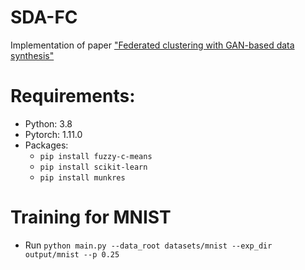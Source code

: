 # SDA-FC
Implementation of paper ["Federated clustering with GAN-based data synthesis"](https://arxiv.org/abs/2210.16524)

# Requirements:
* Python: 3.8
* Pytorch: 1.11.0
* Packages:
  * `pip install fuzzy-c-means`
  * `pip install scikit-learn`
  * `pip install munkres`

# Training for MNIST
* Run `python main.py --data_root datasets/mnist --exp_dir output/mnist --p 0.25` 
